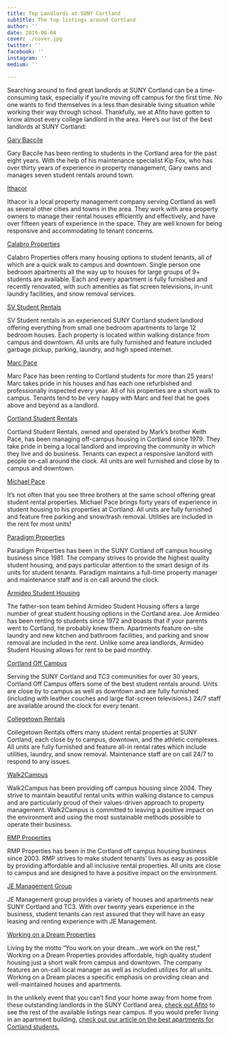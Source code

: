 ```yaml
---
title: Top Landlords at SUNY Cortland
subtitle: The top listings around Cortland
author: ''
date: 2019-06-04
cover: ./cover.jpg
twitter: ''
facebook: ''
instagram: ''
medium: ''

---
```


Searching around to find great landlords at SUNY Cortland can be a time-consuming task, especially if you’re moving off campus for the first time. No one wants to find themselves in a less than desirable living situation while working their way through school. Thankfully, we at Afito have gotten to know almost every college landlord in the area. Here’s our list of the best landlords at SUNY Cortland:

[Gary Baccile](https://afito.com/landlord/252)

Gary Baccile has been renting to students in the Cortland area for the past eight years. With the help of his maintenance specialist Kip Fox, who has over thirty years of experience in property management, Gary owns and manages seven student rentals around town.

[Ithacor](https://afito.com/landlord/253)

Ithacor is a local property management company serving Cortland as well as several other cities and towns in the area. They work with area property owners to manage their rental houses efficiently and effectively, and have over fifteen years of experience in the space. They are well known for being responsive and accommodating to tenant concerns.

[Calabro Properties](https://afito.com/landlord/224)

Calabro Properties offers many housing options to student tenants, all of which are a quick walk to campus and downtown. Single person one bedroom apartments all the way up to houses for large groups of 9+ students are available. Each and every apartment is fully furnished and recently renovated, with such amenities as flat screen televisions, in-unit laundry facilities, and snow removal services.

[SV Student Rentals](https://afito.com/landlord/275)

SV Student rentals is an experienced SUNY Cortland student landlord offering everything from small one bedroom apartments to large 12 bedroom houses. Each property is located within walking distance from campus and downtown. All units are fully furnished and feature included garbage pickup, parking, laundry, and high speed internet.

[Marc Pace](https://afito.com/landlord/233)

Marc Pace has been renting to Cortland students for more than 25 years! Marc takes pride in his houses and has each one refurbished and professionally inspected every year. All of his properties are a short walk to campus. Tenants tend to be very happy with Marc and feel that he goes above and beyond as a landlord.

[Cortland Student Rentals](https://afito.com/landlord/237)

Cortland Student Rentals, owned and operated by Mark’s brother Keith Pace, has been managing off-campus housing in Cortland since 1979. They take pride in being a local landlord and improving the community in which they live and do business. Tenants can expect a responsive landlord with people on-call around the clock. All units are well furnished and close by to campus and downtown.

[Michael Pace](https://afito.com/landlord/225)

It’s not often that you see three brothers at the same school offering great student rental properties. Michael Pace brings forty years of experience in student housing to his properties at Cortland. All units are fully furnished and feature free parking and snow/trash removal. Utilities are included in the rent for most units!

[Paradigm Properties](https://afito.com/landlord/247)

Paradigm Properties has been in the SUNY Cortland off campus housing business since 1981. The company strives to provide the highest quality student housing, and pays particular attention to the smart design of its units for student tenants. Paradigm maintains a full-time property manager and maintenance staff and is on call around the clock.

[Armideo Student Housing](https://afito.com/landlord/232)

The father-son team behind Armideo Student Housing offers a large number of great student housing options in the Cortland area. Joe Armideo has been renting to students since 1972 and boasts that if your parents went to Cortland, he probably knew them. Apartments feature on-site laundry and new kitchen and bathroom facilities, and parking and snow removal are included in the rent. Unlike some area landlords, Armideo Student Housing allows for rent to be paid monthly.

[Cortland Off Campus](https://afito.com/landlord/246)

Serving the SUNY Cortland and TC3 communities for over 30 years, Cortland Off Campus offers some of the best student rentals around. Units are close by to campus as well as downtown and are fully furnished (including with leather couches and large flat-screen televisions.) 24/7 staff are available around the clock for every tenant.

[Collegetown Rentals](https://afito.com/landlord/288)

Collegetown Rentals offers many student rental properties at SUNY Cortland, each close by to campus, downtown, and the athletic complexes. All units are fully furnished and feature all-in rental rates which include utilities, laundry, and snow removal. Maintenance staff are on call 24/7 to respond to any issues.

[Walk2Campus](https://afito.com/landlord/278)

Walk2Campus has been providing off campus housing since 2004. They strive to maintain beautiful rental units within walking distance to campus and are particularly proud of their values-driven approach to property management. Walk2Campus is committed to leaving a positive impact on the environment and using the most sustainable methods possible to operate their business.

[RMP Properties](https://afito.com/landlord/279)

RMP Properties has been in the Cortland off campus housing business since 2003. RMP strives to make student tenants’ lives as easy as possible by providing affordable and all inclusive rental properties. All units are close to campus and are designed to have a positive impact on the environment.

[JE Management Group](https://afito.com/landlord/301)

JE Management group provides a variety of houses and apartments near SUNY Cortland and TC3. With over twenty years experience in the business, student tenants can rest assured that they will have an easy leasing and renting experience with JE Management.

[Working on a Dream Properties](https://afito.com/landlord/280)

Living by the motto “You work on your dream…we work on the rest,” Working on a Dream Properties provides affordable, high quality student housing just a short walk from campus and downtown. The company features an on-call local manager as well as included utilizes for all units. Working on a Dream places a specific emphasis on providing clean and well-maintained houses and apartments.

In the unlikely event that you can’t find your home away from home from these outstanding landlords in the SUNY Cortland area, [check out Afito](https://afito.com/area/6) to see the rest of the available listings near campus. If you would prefer living in an apartment building, [check out our article on the best apartments for Cortland students.](https://blog.afito.com/best-apartments-for-cortland-students/)


